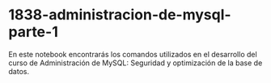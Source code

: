 # 1838-administracion-de-mysql-parte-1

En este notebook encontrarás los comandos utilizados en el desarrollo del curso de Administración de MySQL: Seguridad y optimización de la base de datos.
